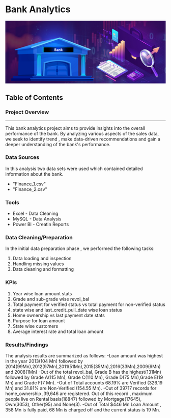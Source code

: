 # Bank Analytics 

![](bankimage.jpg)

## Table of Contents

### Project Overview
---

This bank analytics project aims to provide insights into the overall performance of the bank. By analyzing various aspects of the sales data, we seek to identify trend , make data-driven recommendations and gain a deeper understanding of the bank's performance.


### Data Sources

In this analysis two data sets were used which contained detailed information about the bank.
- "Finance_1.csv"
- "Finance_2.csv"
### Tools
- Excel - Data Cleaning
- MySQL - Data Analysis
- Power BI - Creatin Reports

### Data Cleaning/Preparation

In the initial data preparation phase , we performed the following tasks:
1. Data loading and inspection
2. Handling missing values
3. Data cleaning and formatting

### KPIs
1. Year wise loan amount stats
2. Grade and sub-grade wise revol_bal
3. Total payment for verified status vs total payment for non-verified status
4. state wise and last_credit_pull_date wise loan status
5. Home ownership vs last payment date stats
6. Purpose for loan amount
7. State wise customers
8. Average interest rate and total loan amount

### Results/Findings
The analysis results are summarized as follows:
-Loan amount was highest in the year 2013(104 Mn) followed by 2014(99Mn),2012(97Mn),2011(51Mn),2015(35Mn),2016(33Mn),2009(6Mn) and 2008(1Mn)
-Out of the total revol_bal, Grade B has the highest(131Mn) followed by Grade A(115 Mn), Grade C(110 Mn), Grade D(75 Mn),Grade E(19 Mn) and Grade F(7 Mn).
-Out of Total accounts 68.19% are Verified (326.19 Mn) and 31.81% are Non-Verified (154.55 Mn).
-Out of 39717 records for home_ownership ,39,646 are registered. Out of this record , maximum people live on Rental basis(18847) followed by Mortgage(17645), Own(3053), Other(95) and None(3).
-Out of Total $446 Mn Loan Amount , 358 Mn is fully paid, 68 Mn is charged off and the current status is 19 Mn.


